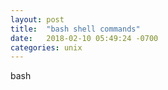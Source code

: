 ```yaml
---
layout: post
title:  "bash shell commands"
date:   2018-02-10 05:49:24 -0700
categories: unix
---
```


bash